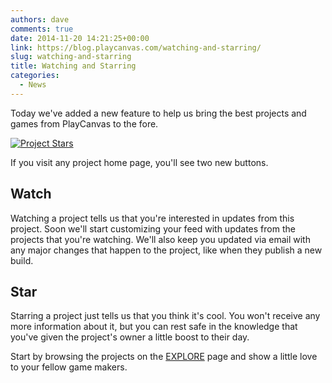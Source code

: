 ```yaml
---
authors: dave
comments: true
date: 2014-11-20 14:21:25+00:00
link: https://blog.playcanvas.com/watching-and-starring/
slug: watching-and-starring
title: Watching and Starring
categories:
  - News
---
```


Today we've added a new feature to help us bring the best projects and games from PlayCanvas to the fore.

[![Project Stars](/img/swooop-dashboard.jpg)](/img/swooop-dashboard.jpg)

If you visit any project home page, you'll see two new buttons.

## Watch

Watching a project tells us that you're interested in updates from this project. Soon we'll start customizing your feed with updates from the projects that you're watching. We'll also keep you updated via email with any major changes that happen to the project, like when they publish a new build.

## Star

Starring a project just tells us that you think it's cool. You won't receive any more information about it, but you can rest safe in the knowledge that you've given the project's owner a little boost to their day.

Start by browsing the projects on the [EXPLORE](https://playcanvas.com/explore/featured) page and show a little love to your fellow game makers.
